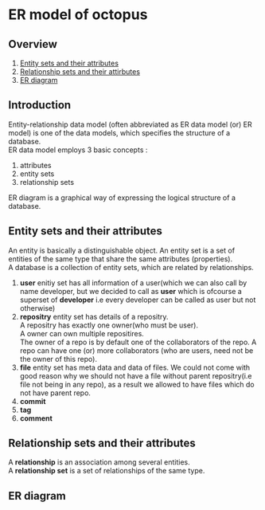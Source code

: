 # ER model of octopus

## Overview

1) [Entity sets and their attributes](#Entity-sets-and-their-attributes)
2) [Relationship sets and their attirbutes](#Relationship-sets-and-their-attributes)
3) [ER diagram](#ER-diagram)

## Introduction

Entity-relationship data model (often abbreviated as ER data model (or) ER model) is one of the data models, which specifies the structure of a database. <br/>
ER data model employs 3 basic concepts : <br/>
1) attributes
2) entity sets 
3) relationship sets

ER diagram is a graphical way of expressing the logical structure of a database. <br/>	

## Entity sets and their attributes
An entity is basically a distinguishable object. An entity set is a set of entities of the same type that share the same attributes (properties). <br/>
A database is a collection of entity sets, which are related by relationships. <br/>


1) **user** enitiy set has all information of a user(which we can also call by name developer, but we decided to call as **user** which is ofcourse a superset of **developer** i.e every developer can be called as user but not otherwise)
2) **repositry** entity set has details of a repositry. <br/>
	A repositry has exactly one owner(who must be user). <br/>
	A owner can own multiple repositires. <br/>
	The owner of a repo is by default one of the collaborators of the repo. A repo can have one (or) more collaborators (who are users, need not be the owner of this repo). <br/>
3) **file** entity set has meta data and data of files. We could not come with good reason why we should not have a file without parent repositry(i.e file not being in any repo), as a result we allowed to have files which do not have parent repo. <br/>
4) **commit**
5) **tag**
6) **comment** 
 
## Relationship sets and their attributes
A **relationship** is an association among several entities. <br/>
A **relationship set** is a set of relationships of the same type. <br/>


## ER diagram


